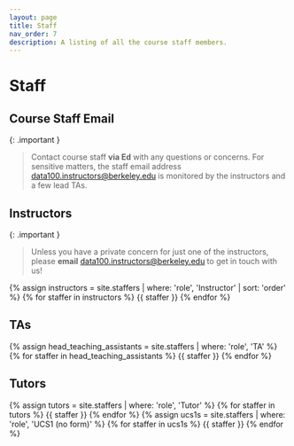 ```yaml
---
layout: page
title: Staff
nav_order: 7
description: A listing of all the course staff members.
---
```


# Staff

## Course Staff Email

{: .important }

> Contact course staff **via Ed** with any questions or concerns. For sensitive matters, the staff email address [data100.instructors@berkeley.edu](mailto:data100.instructors@berkeley.edu) is monitored by the instructors and a few lead TAs.

<a name = 'inst'></a>

## Instructors

{: .important }

> Unless you have a private concern for just one of the instructors, please **email** [data100.instructors@berkeley.edu](mailto:data100.instructors@berkeley.edu) to get in touch with us!

<div class="role">
  {% assign instructors = site.staffers | where: 'role', 'Instructor' | sort: 'order' %}
  {% for staffer in instructors %}
  {{ staffer }}
  {% endfor %}
</div>

<a name = 'tas'></a>

## TAs

<div class="role">
  {% assign head_teaching_assistants = site.staffers | where: 'role', 'TA' %}
  {% for staffer in head_teaching_assistants %}
    {{ staffer }}
  {% endfor %}
</div>

<!-- <a name = 'ucs2s'></a>

## UCS2s

<div class="role">
  {% assign ucs2s = site.staffers | where: 'role', 'UCS2' %}
  {% for staffer in ucs2s %}
    {{ staffer }}
  {% endfor %}
     {% assign ucs2s = site.staffers | where: 'role', 'UCS2 (no form)' %}
  {% for staffer in ucs2s %}
    {{ staffer }}
  {% endfor %}
</div> -->

<a name = 'tutors'></a>

## Tutors

<div class="role">
  {% assign tutors = site.staffers | where: 'role', 'Tutor' %}
  {% for staffer in tutors %}
    {{ staffer }}
  {% endfor %}
    {% assign ucs1s = site.staffers | where: 'role', 'UCS1 (no form)' %}
  {% for staffer in ucs1s %}
    {{ staffer }}
  {% endfor %}
</div>
